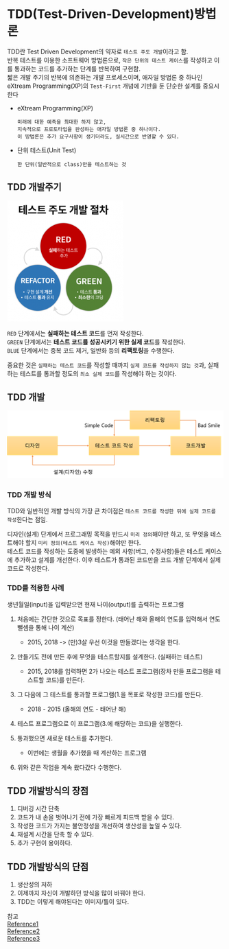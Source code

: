 # TDD(Test-Driven-Development)방법론
TDD란 Test Driven Development의 약자로 `테스트 주도 개발`이라고 함.  
반복 테스트를 이용한 소프트웨어 방법론으로, `작은 단위의 테스트 케이스`를 작성하고 이를 통과하는 코드를 추가하는 단계를 반복하여 구현함.  
짧은 개발 주기의 반복에 의존하는 개발 프로세스이며, 애자일 방법론 중 하나인 eXtream Programming(XP)의 `Test-First` 개념에 기반을 둔 단순한 설계를 중요시한다

- eXtream Programming(XP)
    ```
    미래에 대한 예측을 최대한 하지 않고, 
    지속적으로 프로토타입을 완성하는 애자일 방법론 중 하나이다.
    이 방법론은 추가 요구사항이 생기더라도, 실시간으로 반영할 수 있다. 
    ```

- 단위 테스트(Unit Test)
    ```
    한 단위(일반적으로 class)만을 테스트하는 것
    ```

## TDD 개발주기
![TDD_개발주기](img/TDD_개발주기.png)  

`RED` 단계에서는 **실패하는 테스트 코드**를 먼저 작성한다.  
`GREEN` 단계에서는 **테스트 코드를 성공시키기 위한 실제 코드**를 작성한다.  
`BLUE` 단계에서는 중복 코드 제거, 일반화 등의 **리팩토링**을 수행한다. 

중요한 것은 `실패하는 테스트 코드`를 작성할 때까지 `실제 코드를 작성하지 않는 것`과, 실패하는 테스트를 통과할 정도의 `최소 실제 코드`를 작성해야 하는 것이다.

## TDD 개발
![TDD_개발](img/TDD_개발.png)

### TDD 개발 방식
TDD와 일반적인 개발 방식의 가장 큰 차이점은 `테스트 코드를 작성한 뒤에 실제 코드를 작성`한다는 점임.  

디자인(설계) 단계에서 프로그래밍 목적을 반드시 `미리 정의`해야만 하고, 또 무엇을 테스트해야 할지 `미리 정의(테스트 케이스 작성)`해야만 한다.  
테스트 코드를 작성하는 도중에 발생하는 예외 사항(버그, 수정사항)들은 테스트 케이스에 추가하고 설계를 개선한다. 이후 테스트가 통과된 코드만을 코드 개발 단계에서 실제 코드로 작성한다. 


### TDD를 적용한 사례
생년월일(input)을 입력받으면 현재 나이(output)를 출력하는 프로그램

1. 처음에는 간단한 것으로 목표를 정한다. (태어난 해와 올해의 연도를 입력해서 연도 뺄셈을 통해 나이 계산)
   - 2015, 2018 -> (만)3살 우선 이것을 만들겠다는 생각을 한다.

2. 만들기도 전에 만든 후에 무엇을 테스트할지를 설계한다. (실패하는 테스트)
   - 2015, 2018를 입력하면 2가 나오는 테스트 프로그램(장차 만들 프로그램을 테스트할 코드)를 만든다.

3. 그 다음에 그 테스트를 통과할 프로그램(1.을 목표로 작성한 코드)를 만든다.
   - 2018 - 2015 (올해의 연도 - 태어난 해)

4. 테스트 프로그램으로 이 프로그램(3.에 해당하는 코드)을 실행한다.

5. 통과했으면 새로운 테스트를 추가한다.
   - 이번에는 생월을 추가했을 때 계산하는 프로그램

6. 위와 같은 작업을 계속 왔다갔다 수행한다.

## TDD 개발방식의 장점
1. 디버깅 시간 단축
2. 코드가 내 손을 벗어나기 전에 가장 빠르게 피드백 받을 수 있다.
3. 작성한 코드가 가지는 불안정성을 개선하여 생산성을 높일 수 있다.
4. 재설계 시간을 단축 할 수 있다.
5. 추가 구현이 용이하다.

## TDD 개발방식의 단점
1. 생산성의 저하
2. 이제까지 자신이 개발하던 방식을 많이 바꿔야 한다.
3. TDD는 이렇게 해야된다는 이미지/틀이 있다. 


참고  
[Reference1](https://inpa.tistory.com/entry/QA-%F0%9F%93%9A-TDD-%EB%B0%A9%EB%B2%95%EB%A1%A0-%ED%85%8C%EC%8A%A4%ED%8A%B8-%EC%A3%BC%EB%8F%84-%EA%B0%9C%EB%B0%9C)  
[Reference2](https://wooaoe.tistory.com/33)  
[Reference3](https://media.fastcampus.co.kr/knowledge/dev/tdd/)